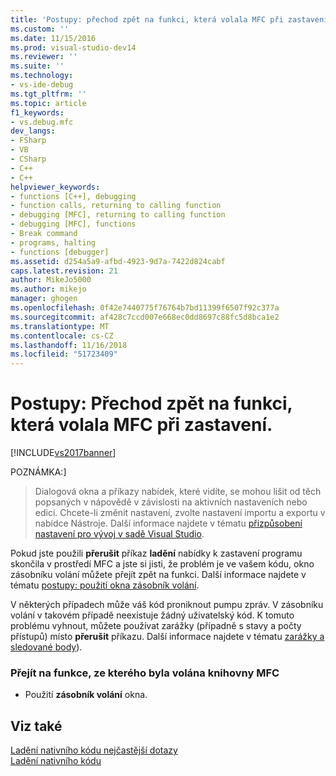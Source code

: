 ```yaml
---
title: 'Postupy: přechod zpět na funkci, která volala MFC při zastavení | Dokumentace Microsoftu'
ms.custom: ''
ms.date: 11/15/2016
ms.prod: visual-studio-dev14
ms.reviewer: ''
ms.suite: ''
ms.technology:
- vs-ide-debug
ms.tgt_pltfrm: ''
ms.topic: article
f1_keywords:
- vs.debug.mfc
dev_langs:
- FSharp
- VB
- CSharp
- C++
- C++
helpviewer_keywords:
- functions [C++], debugging
- function calls, returning to calling function
- debugging [MFC], returning to calling function
- debugging [MFC], functions
- Break command
- programs, halting
- functions [debugger]
ms.assetid: d254a5a9-afbd-4923-9d7a-7422d824cabf
caps.latest.revision: 21
author: MikeJo5000
ms.author: mikejo
manager: ghogen
ms.openlocfilehash: 0f42e7440775f76764b7bd11399f6507f92c377a
ms.sourcegitcommit: af428c7ccd007e668ec0dd8697c88fc5d8bca1e2
ms.translationtype: MT
ms.contentlocale: cs-CZ
ms.lasthandoff: 11/16/2018
ms.locfileid: "51723409"
---
```

# <a name="how-to-get-back-to-the-function-that-called-mfc-if-halted"></a>Postupy: Přechod zpět na funkci, která volala MFC při zastavení.
[!INCLUDE[vs2017banner](../includes/vs2017banner.md)]

POZNÁMKA:]
>  Dialogová okna a příkazy nabídek, které vidíte, se mohou lišit od těch popsaných v nápovědě v závislosti na aktivních nastaveních nebo edici. Chcete-li změnit nastavení, zvolte nastavení importu a exportu v nabídce Nástroje. Další informace najdete v tématu [přizpůsobení nastavení pro vývoj v sadě Visual Studio](http://msdn.microsoft.com/en-us/22c4debb-4e31-47a8-8f19-16f328d7dcd3).  
  
 Pokud jste použili **přerušit** příkaz **ladění** nabídky k zastavení programu skončila v prostředí MFC a jste si jisti, že problém je ve vašem kódu, okno zásobníku volání můžete přejít zpět na funkci. Další informace najdete v tématu [postupy: použití okna zásobník volání](../debugger/how-to-use-the-call-stack-window.md).  
  
 V některých případech může váš kód proniknout pumpu zpráv. V zásobníku volání v takovém případě neexistuje žádný uživatelský kód. K tomuto problému vyhnout, můžete používat zarážky (případně s stavy a počty přístupů) místo **přerušit** příkazu. Další informace najdete v tématu [zarážky a sledované body](http://msdn.microsoft.com/en-us/fe4eedc1-71aa-4928-962f-0912c334d583)).  
  
### <a name="to-navigate-to-the-function-from-which-mfc-was-called"></a>Přejít na funkce, ze kterého byla volána knihovny MFC  
  
-   Použití **zásobník volání** okna.  
  
## <a name="see-also"></a>Viz také  
 [Ladění nativního kódu nejčastější dotazy](../debugger/debugging-native-code-faqs.md)   
 [Ladění nativního kódu](../debugger/debugging-native-code.md)



